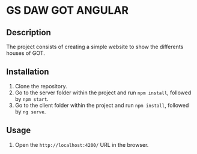 # GS DAW GOT ANGULAR

## Description

The project consists of creating a simple website to show the differents houses of GOT.

## Installation

1. Clone the repository.
2. Go to the server folder within the project and run `npm install`, followed by `npm start`.
3. Go to the client folder within the project and run `npm install`, followed by `ng serve`.

## Usage

1. Open the `http://localhost:4200/` URL in the browser.
